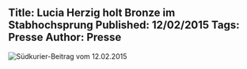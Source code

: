 Title: Lucia Herzig holt Bronze im Stabhochsprung
Published: 12/02/2015
Tags: Presse
Author: Presse
---

![Südkurier-Beitrag vom 12.02.2015](/blog/assets/2015/2015-02-12-suedkurier.jpg)